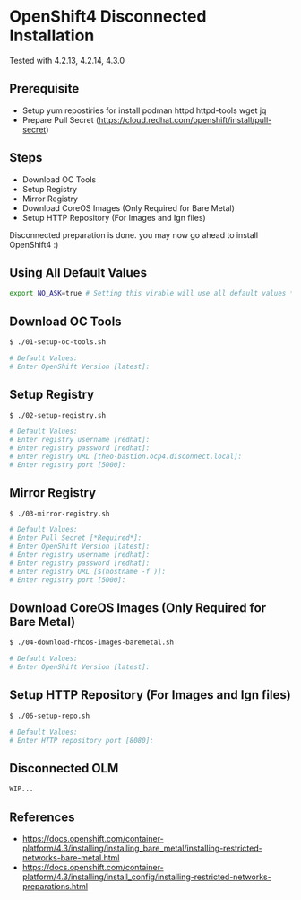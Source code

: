 # OpenShift4 Disconnected Installation 
Tested with 4.2.13, 4.2.14, 4.3.0
## Prerequisite
- Setup yum repostiries for install podman httpd httpd-tools wget jq
- Prepare Pull Secret (https://cloud.redhat.com/openshift/install/pull-secret)
## Steps
- Download OC Tools
- Setup Registry
- Mirror Registry
- Download CoreOS Images (Only Required for Bare Metal)
- Setup HTTP Repository (For Images and Ign files)

Disconnected preparation is done. you may now go ahead to install OpenShift4 :)

## Using All Default Values
```bash
export NO_ASK=true # Setting this virable will use all default values *Pull Secret Still Required*
```
## Download OC Tools
```bash
$ ./01-setup-oc-tools.sh

# Default Values:
# Enter OpenShift Version [latest]:
```
## Setup Registry
```bash
$ ./02-setup-registry.sh

# Default Values:
# Enter registry username [redhat]:
# Enter registry password [redhat]:
# Enter registry URL [theo-bastion.ocp4.disconnect.local]:
# Enter registry port [5000]:
```
## Mirror Registry
```bash
$ ./03-mirror-registry.sh

# Default Values:
# Enter Pull Secret [*Required*]:
# Enter OpenShift Version [latest]:
# Enter registry username [redhat]:
# Enter registry password [redhat]:
# Enter registry URL [$(hostname -f )]:
# Enter registry port [5000]:
```
## Download CoreOS Images (Only Required for Bare Metal)
```bash
$ ./04-download-rhcos-images-baremetal.sh

# Default Values:
# Enter OpenShift Version [latest]:
```
## Setup HTTP Repository (For Images and Ign files)
```bash
$ ./06-setup-repo.sh

# Default Values:
# Enter HTTP repository port [8080]:
```
## Disconnected OLM
```bash
WIP...
```

## References
- https://docs.openshift.com/container-platform/4.3/installing/installing_bare_metal/installing-restricted-networks-bare-metal.html
- https://docs.openshift.com/container-platform/4.3/installing/install_config/installing-restricted-networks-preparations.html